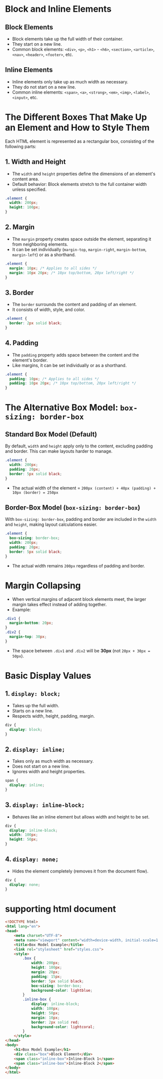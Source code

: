 # Block and Inline Elements

## Block Elements
- Block elements take up the full width of their container.
- They start on a new line.
- Common block elements: `<div>`, `<p>`, `<h1>` - `<h6>`, `<section>`, `<article>`, `<nav>`, `<header>`, `<footer>`, etc.

## Inline Elements
- Inline elements only take up as much width as necessary.
- They do not start on a new line.
- Common inline elements: `<span>`, `<a>`, `<strong>`, `<em>`, `<img>`, `<label>`, `<input>`, etc.

# The Different Boxes That Make Up an Element and How to Style Them

Each HTML element is represented as a rectangular box, consisting of the following parts:

## 1. Width and Height
- The `width` and `height` properties define the dimensions of an element's content area.
- Default behavior: Block elements stretch to the full container width unless specified.

```css
.element {
  width: 200px;
  height: 100px;
}
```

## 2. Margin
- The `margin` property creates space outside the element, separating it from neighboring elements.
- It can be set individually (`margin-top`, `margin-right`, `margin-bottom`, `margin-left`) or as a shorthand.

```css
.element {
  margin: 10px; /* Applies to all sides */
  margin: 10px 20px; /* 10px top/bottom, 20px left/right */
}
```

## 3. Border
- The `border` surrounds the content and padding of an element.
- It consists of width, style, and color.

```css
.element {
  border: 2px solid black;
}
```

## 4. Padding
- The `padding` property adds space between the content and the element's border.
- Like margins, it can be set individually or as a shorthand.

```css
.element {
  padding: 10px; /* Applies to all sides */
  padding: 10px 20px; /* 10px top/bottom, 20px left/right */
}
```

# The Alternative Box Model: `box-sizing: border-box`

## Standard Box Model (Default)
By default, `width` and `height` apply only to the content, excluding padding and border. This can make layouts harder to manage.

```css
.element {
  width: 200px;
  padding: 20px;
  border: 5px solid black;
}
```
- The actual width of the element = `200px (content) + 40px (padding) + 10px (border) = 250px`

## Border-Box Model (`box-sizing: border-box`)
With `box-sizing: border-box`, padding and border are included in the `width` and `height`, making layout calculations easier.

```css
.element {
  box-sizing: border-box;
  width: 200px;
  padding: 20px;
  border: 5px solid black;
}
```
- The actual width remains `200px` regardless of padding and border.

# Margin Collapsing
- When vertical margins of adjacent block elements meet, the larger margin takes effect instead of adding together.
- Example:

```css
.div1 {
  margin-bottom: 20px;
}
.div2 {
  margin-top: 30px;
}
```
- The space between `.div1` and `.div2` will be **30px** (not `20px + 30px = 50px`).

# Basic Display Values

## 1. `display: block;`
- Takes up the full width.
- Starts on a new line.
- Respects width, height, padding, margin.

```css
div {
  display: block;
}
```

## 2. `display: inline;`
- Takes only as much width as necessary.
- Does not start on a new line.
- Ignores width and height properties.

```css
span {
  display: inline;
}
```

## 3. `display: inline-block;`
- Behaves like an inline element but allows width and height to be set.

```css
div {
  display: inline-block;
  width: 100px;
  height: 50px;
}
```

## 4. `display: none;`
- Hides the element completely (removes it from the document flow).

```css
div {
  display: none;
}
```
# supporting html document
```html
<!DOCTYPE html>
<html lang="en">
<head>
    <meta charset="UTF-8">
    <meta name="viewport" content="width=device-width, initial-scale=1.0">
    <title>Box Model Example</title>
    <link rel="stylesheet" href="styles.css">
    <style>
        .box {
            width: 200px;
            height: 100px;
            margin: 20px;
            padding: 15px;
            border: 5px solid black;
            box-sizing: border-box;
            background-color: lightblue;
        }
        .inline-box {
            display: inline-block;
            width: 100px;
            height: 50px;
            margin: 10px;
            border: 2px solid red;
            background-color: lightcoral;
        }
    </style>
</head>
<body>
    <h1>Box Model Example</h1>
    <div class="box">Block Element</div>
    <span class="inline-box">Inline-Block 1</span>
    <span class="inline-box">Inline-Block 2</span>
</body>
</html>
```




